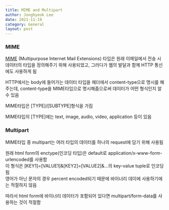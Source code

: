 ```yaml
---
title: MIME and Multipart
author: Jonghyeok Lee
date: 2021-11-19
category: General
layout: post
---
```



### MIME

[MIME][1] (Multipurpose Internet Mail Extensions) 타입은 원래 이메일에서 전송 시 데이터의 타입을 정의해주기 위해 사용되었고,
그러다가 웹의 발달과 함께 HTTP 통신에도 사용하게 됨

HTTP에서는 body에 들어가는 데이터 타입을 헤더에서 content-type으로 명시를 해주는데,
content-type을 MIME타입으로 명시해줌으로써 데이터가 어떤 형식인지 알 수 있음

MIME타입은 [TYPE]/[SUBTYPE]형식을 가짐

MIME타입의 [TYPE]에는 text, image, audio, video, application 등이 있음


### Multipart

MIME타입 중 multipart는 여러 타입의 데이터를 하나의 request에 담기 위해 사용됨

원래 html form의 enctype(인코딩 타입)은 default로 application/x-www-form-urlencoded를 사용함  
이 형식은 [KEY1]=[VALUE1]&[KEY2]=[VALUE2]&...의 key-value tuple로 인코딩됨    
영어가 아닌 문자의 경우 percent encoded되기 때문에 바이너리 데이에 사용하기에는 적절하지 않음

따라서 html form에 바이너리 데이터가 포함되어 있다면 multipart/form-data를 사용하는 것이 적절함

[1]: https://developer.mozilla.org/ko/docs/Web/HTTP/Basics_of_HTTP/MIME_types
